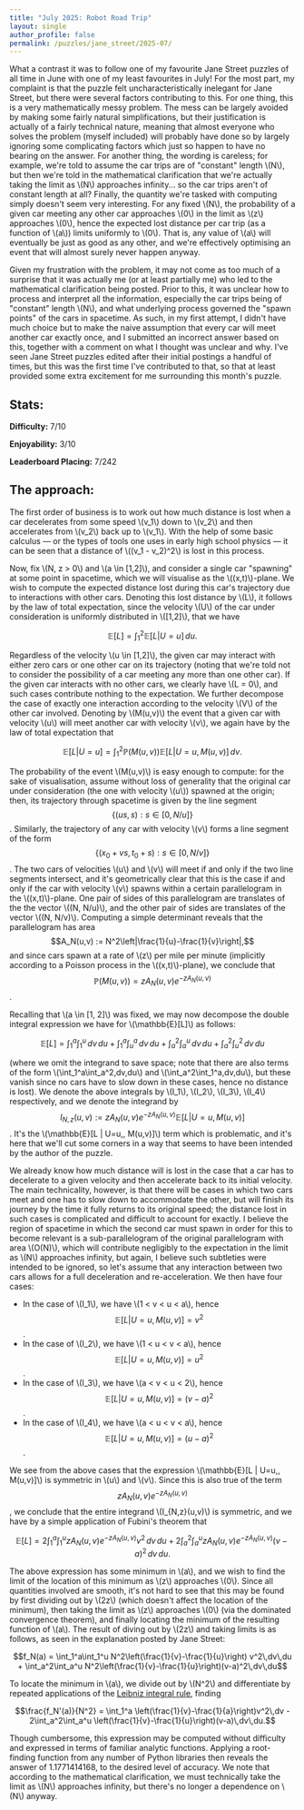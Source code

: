 ```yaml
---
title: "July 2025: Robot Road Trip"
layout: single
author_profile: false
permalink: /puzzles/jane_street/2025-07/
---
```


What a contrast it was to follow one of my favourite Jane Street puzzles of all time in June with one of my least favourites in July! For the most part, my complaint is that the puzzle felt uncharacteristically inelegant for Jane Street, but there were several factors contributing to this. For one thing, this is a very mathematically messy problem. The mess can be largely avoided by making some fairly natural simplifications, but their justification is actually of a fairly technical nature, meaning that almost everyone who solves the problem (myself included) will probably have done so by largely ignoring some complicating factors which just so happen to have no bearing on the answer. For another thing, the wording is careless; for example, we're told to assume the car trips are of "constant" length \\(N\\), but then we're told in the mathematical clarification that we're actually taking the limit as \\(N\\) approaches infinity... so the car trips aren't of constant length at all? Finally, the quantity we're tasked with computing simply doesn't seem very interesting. For any fixed \\(N\\), the probability of a given car meeting any other car approaches \\(0\\) in the limit as \\(z\\) approaches \\(0\\), hence the expected lost distance per car trip (as a function of \\(a\\)) limits uniformly to \\(0\\). That is, any value of \\(a\\) will eventually be just as good as any other, and we're effectively optimising an event that will almost surely never happen anyway.

Given my frustration with the problem, it may not come as too much of a surprise that it was actually me (or at least partially me) who led to the mathematical clarification being posted. Prior to this, it was unclear how to process and interpret all the information, especially the car trips being of "constant" length \\(N\\), and what underlying process governed the "spawn points" of the cars in spacetime. As such, in my first attempt, I didn't have much choice but to make the naive assumption that every car will meet another car exactly once, and I submitted an incorrect answer based on this, together with a comment on what I thought was unclear and why. I've seen Jane Street puzzles edited after their initial postings a handful of times, but this was the first time I've contributed to that, so that at least provided some extra excitement for me surrounding this month's puzzle.

## Stats:

**Difficulty:** 7/10

**Enjoyability:** 3/10

**Leaderboard Placing:** 7/242

## The approach:

The first order of business is to work out how much distance is lost when a car decelerates from some speed \\(v_1\\) down to \\(v_2\\) and then accelerates from \\(v_2\\) back up to \\(v_1\\). With the help of some basic calculus — or the types of tools one uses in early high school physics — it can be seen that a distance of \\((v_1 - v_2)^2\\) is lost in this process.

Now, fix \\(N, z > 0\\) and \\(a \in [1,2]\\), and consider a single car "spawning" at some point in spacetime, which we will visualise as the \\((x,t)\\)-plane. We wish to compute the expected distance lost during this car's trajectory due to interactions with other cars. Denoting this lost distance by \\(L\\), it follows by the law of total expectation, since the velocity \\(U\\) of the car under consideration is uniformly distributed in \\([1,2]\\), that we have

$$\mathbb{E}[L] = \int_1^2 \mathbb{E}[L | U=u]\,du.$$

Regardless of the velocity \\(u \in [1,2]\\), the given car may interact with either zero cars or one other car on its trajectory (noting that we're told not to consider the possibility of a car meeting any more than one other car). If the given car interacts with no other cars, we clearly have \\(L = 0\\), and such cases contribute nothing to the expectation. We further decompose the case of exactly one interaction according to the velocity \\(V\\) of the other car involved. Denoting by \\(M(u,v)\\) the event that a given car with velocity \\(u\\) will meet another car with velocity \\(v\\), we again have by the law of total expectation that

$$\mathbb{E}[L | U = u] = \int_1^2 \mathbb{P}(M(u,v))\mathbb{E}[L | U=u,\, M(u,v)]\,dv.$$

The probability of the event \\(M(u,v)\\) is easy enough to compute: for the sake of visualisation, assume without loss of generality that the original car under consideration (the one with velocity \\(u\\)) spawned at the origin; then, its trajectory through spacetime is given by the line segment
$$\{(us, s) : s \in [0, N/u]\}$$.
Similarly, the trajectory of any car with velocity \\(v\\) forms a line segment of the form
$$\{(x_0 + vs, t_0 + s) : s \in [0, N/v]\}$$.
The two cars of velocities \\(u\\) and \\(v\\) will meet if and only if the two line segments intersect, and it's geometrically clear that this is the case if and only if the car with velocity \\(v\\) spawns within a certain parallelogram in the \\((x,t)\\)-plane. One pair of sides of this parallelogram are translates of the the vector \\((N, N/u)\\), and the other pair of sides are translates of the vector \\((N, N/v)\\). Computing a simple determinant reveals that the parallelogram has area 
$$A_N(u,v) := N^2\left|\frac{1}{u}-\frac{1}{v}\right|,$$
and since cars spawn at a rate of \\(z\\) per mile per minute (implicitly according to a Poisson process in the \\((x,t)\\)-plane), we conclude that $$\mathbb{P}(M(u,v)) = zA_N(u,v)e^{-zA_N(u,v)}$$.

Recalling that \\(a \in [1, 2]\\) was fixed, we may now decompose the double integral expression we have for \\(\mathbb{E}[L]\\) as follows:

$$\mathbb{E}[L] = \int_1^a\int_1^u\,dv\,du + \int_1^a\int_u^a\,dv\,du + \int_a^2\int_a^u\,dv\,du + \int_a^2\int_u^2\,dv\,du$$

(where we omit the integrand to save space; note that there are also terms of the form \\(\int_1^a\int_a^2\,dv\,du\\) and \\(\int_a^2\int_1^a\,dv\,du\\), but these vanish since no cars have to slow down in these cases, hence no distance is lost). We denote the above integrals by \\(I_1\\), \\(I_2\\), \\(I_3\\), \\(I_4\\) respectively, and we denote the integrand by
$$I_{N,z}(u,v) := zA_N(u,v)e^{-zA_N(u,v)}\mathbb{E}[L | U=u,\, M(u,v)]$$.
It's the \\(\mathbb{E}[L | U=u,\, M(u,v)]\\) term which is problematic, and it's here that we'll cut some corners in a way that seems to have been intended by the author of the puzzle.

We already know how much distance will is lost in the case that a car has to decelerate to a given velocity and then accelerate back to its initial velocity. The main technicality, however, is that there will be cases in which two cars meet and one has to slow down to accommodate the other, but will finish its journey by the time it fully returns to its original speed; the distance lost in such cases is complicated and difficult to account for exactly. I believe the region of spacetime in which the second car must spawn in order for this to become relevant is a sub-parallelogram of the original parallelogram with area \\(O(N)\\), which will contribute negligibly to the expectation in the limit as \\(N\\) approaches infinity, but again, I believe such subtleties were intended to be ignored, so let's assume that any interaction between two cars allows for a full deceleration and re-acceleration. We then have four cases:
- In the case of \\(I_1\\), we have \\(1 < v < u < a\\), hence
$$\mathbb{E}[L | U=u,\, M(u,v)] = v^2$$.
- In the case of \\(I_2\\), we have \\(1 < u < v < a\\), hence
$$\mathbb{E}[L | U=u,\, M(u,v)] = u^2$$.
- In the case of \\(I_3\\), we have \\(a < v < u < 2\\), hence
$$\mathbb{E}[L | U=u,\, M(u,v)] = (v-a)^2$$.
- In the case of \\(I_4\\), we have \\(a < u < v < a\\), hence
$$\mathbb{E}[L | U=u,\, M(u,v)] = (u-a)^2$$.

We see from the above cases that the expression \\(\mathbb{E}[L | U=u,\, M(u,v)]\\) is symmetric in \\(u\\) and \\(v\\). Since this is also true of the term
$$zA_N(u,v)e^{-zA_N(u,v)}$$,
we conclude that the entire integrand \\(I_{N,z}(u,v)\\) is symmetric, and we have by a simple application of Fubini's theorem that

$$\mathbb{E}[L] = 2\int_1^a\int_1^u zA_N(u,v)e^{-zA_N(u,v)} v^2\,dv\,du + 2\int_a^2\int_a^u zA_N(u,v)e^{-zA_N(u,v)}(v-a)^2\,dv\,du.$$

The above expression has some minimum in \\(a\\), and we wish to find the limit of the location of this minimum as \\(z\\) approaches \\(0\\). Since all quantities involved are smooth, it's not hard to see that this may be found by first dividing out by \\(2z\\) (which doesn't affect the location of the minimum), then taking the limit as \\(z\\) approaches \\(0\\) (via the dominated convergence theorem), and finally locating the minimum of the resulting function of \\(a\\). The result of diving out by \\(2z\\) and taking limits is as follows, as seen in the explanation posted by Jane Street:

$$f_N(a) = \int_1^a\int_1^u N^2\left(\frac{1}{v}-\frac{1}{u}\right) v^2\,dv\,du + \int_a^2\int_a^u N^2\left(\frac{1}{v}-\frac{1}{u}\right)(v-a)^2\,dv\,du$$

To locate the minimum in \\(a\\), we divide out by \\(N^2\\) and differentiate by repeated applications of the <a href="https://en.wikipedia.org/wiki/Leibniz_integral_rule" target="_blank" rel="noopener noreferrer">Leibniz integral rule</a>, finding

$$\frac{f_N'(a)}{N^2} = \int_1^a \left(\frac{1}{v}-\frac{1}{a}\right)v^2\,dv - 2\int_a^2\int_a^u \left(\frac{1}{v}-\frac{1}{u}\right)(v-a)\,dv\,du.$$

Though cumbersome, this expression may be computed without difficulty and expressed in terms of familiar analytic functions. Applying a root-finding function from any number of Python libraries then reveals the answer of 1.1771414168, to the desired level of accuracy. We note that according to the mathematical clarification, we must technically take the limit as \\(N\\) approaches infinity, but there's no longer a dependence on \\(N\\) anyway.